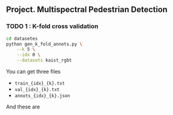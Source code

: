
## Project. Multispectral Pedestrian Detection

### TODO 1 : K-fold cross validation

```bash
cd datasetes
python gen_k_fold_annots.py \
    --k 5 \
    --idx 0 \
    --datasets kaist_rgbt
```

You can get three files 
- `train_{idx}_{k}.txt`
- `val_{idx}_{k}.txt`
- `annots_{idx}_{k}.json`

And these are 
